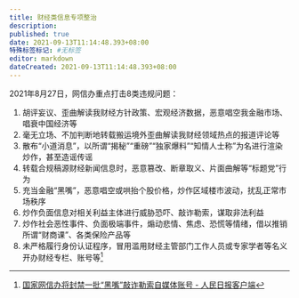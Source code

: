 ```yaml
---
title: 财经类信息专项整治
description:
published: true
date: 2021-09-13T11:14:48.393+08:00
特殊标签标记: #无标签
editor: markdown
dateCreated: 2021-09-13T11:14:48.393+08:00
---
```


2021年8月27日，网信办重点打击8类违规问题：

1. 胡评妄议、歪曲解读我财经方针政策、宏观经济数据，恶意唱空我金融市场、唱衰中国经济等
2. 毫无立场、不加判断地转载搬运境外歪曲解读我财经领域热点的报道评论等
3. 散布“小道消息”，以所谓“揭秘”“重磅”“独家爆料”“知情人士称”为名进行渲染炒作，甚至造谣传谣
4. 转载合规稿源财经新闻信息时，恶意篡改、断章取义、片面曲解等“标题党”行为
5. 充当金融“黑嘴”，恶意唱空或哄抬个股价格，炒作区域楼市波动，扰乱正常市场秩序
6. 炒作负面信息对相关利益主体进行威胁恐吓、敲诈勒索，谋取非法利益
7. 炒作社会恶性事件、负面极端事件，煽动悲情、焦虑、恐慌等情绪，借以推销所谓“财商课”、各类保险产品等
8. 未严格履行身份认证程序，冒用滥用财经主管部门工作人员或专家学者等名义开办财经专栏、账号等[^WHR2l]

[^WHR2l]: [国家网信办将封禁一批“黑嘴”敲诈勒索自媒体账号 - 人民日报客户端](https://archive.is/WHR2l "https://china.huanqiu.com/article/44WedJ7ylyI")
